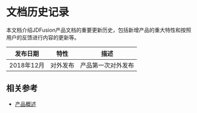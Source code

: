 # 文档历史记录

本文档介绍JDFusion产品文档的重要更新历史，包括新增产品的重大特性和按照用户的反馈进行内容的更新等。

|  发布日期  | 特性         | 描述                                                       |
| :--------: | ------------ | ---------------------------------------------------------- |
| 2018年12月  | 对外发布     | 产品第一次对外发布                                         |



## 相关参考

- [产品概述](https://github.com/jdcloudcom/cn/blob/JDFusion/documentation/Hybrid-Cloud/JDFusion/Introduction/Product-Overview.md)
